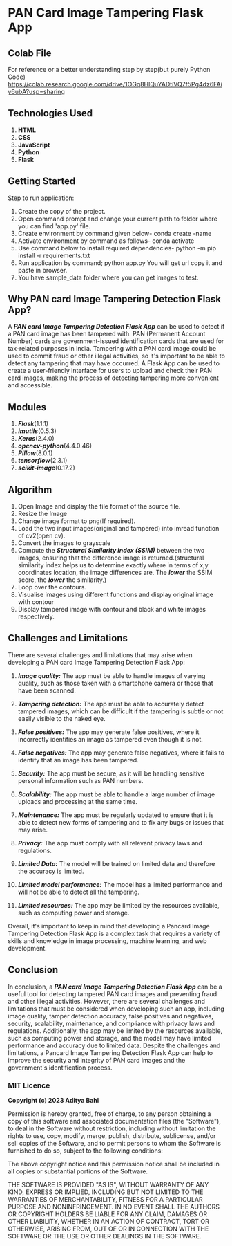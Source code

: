 # PAN Card Image Tampering Flask App

## Colab File

For reference or a better understanding step by step(but purely Python Code)
https://colab.research.google.com/drive/1OGq8HlQuYADtiVQ7f5Pg4dz6FAiy6ubA?usp=sharing

## Technologies Used

1. **HTML**
2. **CSS**
3. **JavaScript**
4. **Python**
5. **Flask**

## Getting Started

Step to run application:

1. Create the copy of the project.
2. Open command prompt and change your current path
   to folder where you can find 'app.py' file.
3. Create environment by command given below-
   conda create -name <environment name>
4. Activate environment by command as follows-
   conda activate <environment name>
5. Use command below to install required dependencies-
   python -m pip install -r requirements.txt
6. Run application by command;
   python app.py
   You will get url copy it and paste in browser.
7. You have sample_data folder where you can get images to test.

## Why PAN card Image Tampering Detection Flask App?

A **_PAN card Image Tampering Detection Flask App_** can be used to detect if a PAN card image has been tampered with. PAN (Permanent Account Number) cards are government-issued identification cards that are used for tax-related purposes in India. Tampering with a PAN card image could be used to commit fraud or other illegal activities, so it's important to be able to detect any tampering that may have occurred. A Flask App can be used to create a user-friendly interface for users to upload and check their PAN card images, making the process of detecting tampering more convenient and accessible.

## Modules

1. **_Flask_**(1.1.1)
2. **_imutils_**(0.5.3)
3. **_Keras_**(2.4.0)
4. **_opencv-python_**(4.4.0.46)
5. **_Pillow_**(8.0.1)
6. **_tensorflow_**(2.3.1)
7. **_scikit-image_**(0.17.2)

## Algorithm

1. Open Image and display the file format of the source file.
2. Resize the Image
3. Change image format to png(If required).
4. Load the two input images(original and tampered) into imread function of cv2(open cv).
5. Convert the images to grayscale
6. Compute the **_Structural Similarity Index (SSIM)_** between the two images, ensuring that the difference image is returned.(structural similarity index helps us to determine exactly where in terms of x,y coordinates location, the image differences are. The **_lower_** the SSIM score, the **_lower_** the similarity.)
7. Loop over the contours.
8. Visualise images using different functions and display original image with contour
9. Display tampered image with contour and black and white images respectively.

## Challenges and Limitations

There are several challenges and limitations that may arise when developing a PAN card Image Tampering Detection Flask App:

1. **_Image quality:_** The app must be able to handle images of varying quality, such as those taken with a smartphone camera or those that have been scanned.

2. **_Tampering detection:_** The app must be able to accurately detect tampered images, which can be difficult if the tampering is subtle or not easily visible to the naked eye.

3. **_False positives:_** The app may generate false positives, where it incorrectly identifies an image as tampered even though it is not.

4. **_False negatives:_** The app may generate false negatives, where it fails to identify that an image has been tampered.

5. **_Security:_** The app must be secure, as it will be handling sensitive personal information such as PAN numbers.

6. **_Scalability:_** The app must be able to handle a large number of image uploads and processing at the same time.

7. **_Maintenance:_** The app must be regularly updated to ensure that it is able to detect new forms of tampering and to fix any bugs or issues that may arise.

8. **_Privacy:_** The app must comply with all relevant privacy laws and regulations.

9. **_Limited Data:_** The model will be trained on limited data and therefore the accuracy is limited.

10. **_Limited model performance:_** The model has a limited performance and will not be able to detect all the tampering.

11. **_Limited resources:_** The app may be limited by the resources available, such as computing power and storage.

Overall, it's important to keep in mind that developing a Pancard Image Tampering Detection Flask App is a complex task that requires a variety of skills and knowledge in image processing, machine learning, and web development.

## Conclusion

In conclusion, a **_PAN card Image Tampering Detection Flask App_** can be a useful tool for detecting tampered PAN card images and preventing fraud and other illegal activities. However, there are several challenges and limitations that must be considered when developing such an app, including image quality, tamper detection accuracy, false positives and negatives, security, scalability, maintenance, and compliance with privacy laws and regulations. Additionally, the app may be limited by the resources available, such as computing power and storage, and the model may have limited performance and accuracy due to limited data. Despite the challenges and limitations, a Pancard Image Tampering Detection Flask App can help to improve the security and integrity of PAN card images and the government's identification process.

### MIT Licence

**Copyright (c) 2023 Aditya Bahl**

Permission is hereby granted, free of charge, to any person obtaining a copy of this software and associated documentation files (the "Software"), to deal in the Software without restriction, including without limitation the rights to use, copy, modify, merge, publish, distribute, sublicense, and/or sell copies of the Software, and to permit persons to whom the Software is furnished to do so, subject to the following conditions:

The above copyright notice and this permission notice shall be included in all copies or substantial portions of the Software.

THE SOFTWARE IS PROVIDED "AS IS", WITHOUT WARRANTY OF ANY KIND, EXPRESS OR IMPLIED, INCLUDING BUT NOT LIMITED TO THE WARRANTIES OF MERCHANTABILITY, FITNESS FOR A PARTICULAR PURPOSE AND NONINFRINGEMENT. IN NO EVENT SHALL THE AUTHORS OR COPYRIGHT HOLDERS BE LIABLE FOR ANY CLAIM, DAMAGES OR OTHER LIABILITY, WHETHER IN AN ACTION OF CONTRACT, TORT OR OTHERWISE, ARISING FROM, OUT OF OR IN CONNECTION WITH THE SOFTWARE OR THE USE OR OTHER DEALINGS IN THE SOFTWARE.
